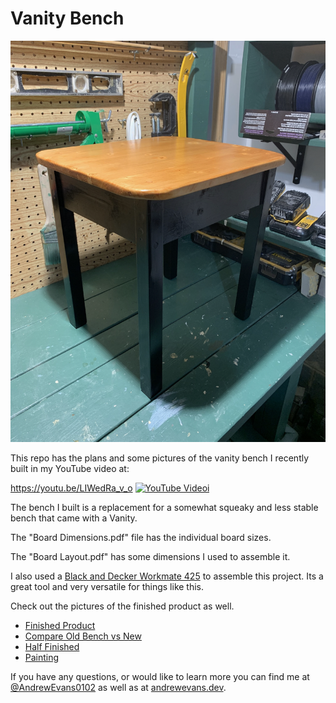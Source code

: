 # Vanity Bench

![Finished Product](./FINISHED_PRODUCT.png)

This repo has the plans and some pictures of the vanity bench I recently built in my YouTube video at:

https://youtu.be/LIWedRa_v_o
[![YouTube Videoi](https://img.youtube.com/vi/LIWedRa_v_o/0.jpg)](https://www.youtube.com/watch?v=LIWedRa_v_o)

The bench I built is a replacement for a somewhat squeaky and less stable bench that came with a Vanity.

The "Board Dimensions.pdf" file has the individual board sizes.

The "Board Layout.pdf" has some dimensions I used to assemble it.

I also used a [Black and Decker Workmate 425](https://www.homedepot.com/p/BLACK-DECKER-Workmate-425-30-in-Folding-Portable-Workbench-and-Vise-WM425/202516382?cm_mmc=SOCIAL|PIP|Internal||emailafriend|202516382&cm_mmc=ecc-_-THD_EMAIL_A_FRIEND-_-V1_M1_CA-_-VIEW_ITEM&ecc_id=666aab71b1c86cd332df08ce87ece78765924574a86d7dcb2e928444269477d2) to assemble this project. Its a great tool and very versatile for things like this.

Check out the pictures of the finished product as well.

- [Finished Product](./FINISHED_PRODUCT.png)
- [Compare Old Bench vs New](./COMPARE_OLD_VS_NEW.png)
- [Half Finished](./HALF_FINISHED.png)
- [Painting](./PAINTING.png)

If you have any questions, or would like to learn more you can find me at [@AndrewEvans0102](https://www.twitter.com/AndrewEvans0102) as well as at [andrewevans.dev](https://www.andrewevans.dev).
